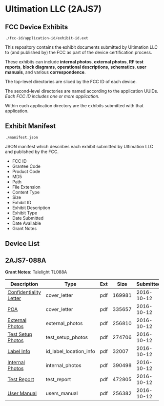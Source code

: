 # Ultimation LLC (2AJS7)
## FCC Device Exhibits

```
./fcc-id/application-id/exhibit-id.ext
```

This repository contains the exhibit documents submitted by Ultimation LLC to (and published by) the FCC as part of the device certification process.

These exhibits can include **internal photos**, **external photos**, **RF test reports**, **block diagrams**, **operational descriptions**, **schematics**, **user manuals**, and various **correspondence**.

The top-level directories are sliced by the FCC ID of each device.

The second-level directories are named according to the application UUIDs. *Each FCC ID includes one or more application.*

Within each application directory are the exhibits submitted with that application. 

## Exhibit Manifest

```
./manifest.json
```

JSON manifest which describes each exhibit submitted by Ultimation LLC and published by the FCC.

- FCC ID
- Grantee Code
- Product Code
- MD5
- Path
- File Extension
- Content Type
- Size
- Exhibit ID
- Exhibit Description
- Exhibit Type
- Date Submitted
- Date Available
- Grant Notes

## Device List
## 2AJS7-088A
**Grant Notes:** Talelight TL088A

| Description | Type | Ext | Size | Submitted | Available |
| ----------- | ---- | --- | ---- | --------- | --------- |
| [Confidentiality Letter](2AJS7-088A/386a4ba2a615915a9083ad618692239f/3161115.pdf) | cover_letter | pdf | 169981 | 2016-10-12 | 2016-10-12 |
| [POA](2AJS7-088A/386a4ba2a615915a9083ad618692239f/3161116.pdf) | cover_letter | pdf | 335657 | 2016-10-12 | 2016-10-12 |
| [External Photos](2AJS7-088A/386a4ba2a615915a9083ad618692239f/3161114.pdf) | external_photos | pdf | 256810 | 2016-10-12 | 2016-10-12 |
| [Test Setup Photos](2AJS7-088A/386a4ba2a615915a9083ad618692239f/3161120.pdf) | test_setup_photos | pdf | 274706 | 2016-10-12 | 2016-10-12 |
| [Label Info](2AJS7-088A/386a4ba2a615915a9083ad618692239f/3161118.pdf) | id_label_location_info | pdf | 32007 | 2016-10-12 | 2016-10-12 |
| [Internal Photos](2AJS7-088A/386a4ba2a615915a9083ad618692239f/3161119.pdf) | internal_photos | pdf | 390498 | 2016-10-12 | 2016-10-12 |
| [Test Report](2AJS7-088A/386a4ba2a615915a9083ad618692239f/3161117.pdf) | test_report | pdf | 472805 | 2016-10-12 | 2016-10-12 |
| [User Manual](2AJS7-088A/386a4ba2a615915a9083ad618692239f/3161121.pdf) | users_manual | pdf | 256382 | 2016-10-12 | 2016-10-12 |
